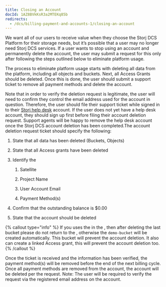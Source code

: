 ```yaml
---
title: Closing an Account
docId: 1AZ8BVkKsR3a2MTEKq85b
redirects:
  - /dcs/billing-payment-and-accounts-1/closing-an-account
---
```


We want all of our users to receive value when they choose the Storj DCS Platform for their storage needs, but it’s possible that a user may no longer need Storj DCS services. If a user wants to stop using an account and permanently delete the account, the user may submit a request for this only after following the steps outlined below to eliminate platform usage.

The process to eliminate platform usage starts with deleting all data from the platform, including all objects and buckets. Next, all Access Grants should be deleted. Once this is done, the user should submit a support ticket to remove all payment methods and delete the account.&#x20;

Note that in order to verify the deletion request is legitimate, the user will need to confirm they control the email address used for the account in question. Therefore, the user should file their support ticket while signed in to their [Storj help desk](https://supportdcs.storj.io/hc/en-us) account. If the user does not yet have a help desk account, they should sign up first before filing their account deletion request. Support agents will be happy to remove the help desk account once the Storj DCS account deletion has been completed.The account deletion request ticket should specify the following:

1.  State that all data has been deleted (Buckets, Objects)

2.  State that all Access grants have been deleted

3.  Identify the &#x20;

    1.  Satellite

    2.  Project Name

    3.  User Account Email

    4.  Payment Method(s)

4.  Confirm that the outstanding balance is $0.00

5.  State that the account should be deleted&#x20;

{% callout type="info"  %}
If you uses the [](docId:4oDAezF-FcfPr0WPl7knd) in the [](docId:nGzxQBhV8nx5Pukj6O0zT), then after deleting the last bucket please do not return to the [](docId:uyuWpwchZx29f28UGAILP), otherwise the `demo-bucket` will be created automatically. This bucket will prevent the account deletion. It also can create a linked Access grant, this will prevent the account deletion too.
{% /callout %}

Once the ticket is received and the information has been verified, the payment method(s) will be removed before the end of the next billing cycle. Once all payment methods are removed from the account, the account will be deleted per the request. Note: The user will be required to verify the request via the registered email address on the account.
